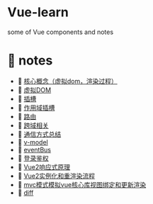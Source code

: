 <!--
 * @Author: luoxi
 * @LastEditTime: 2022-06-30 17:34:50
 * @LastEditors: your name
 * @Description: 
-->
# Vue-learn
some of Vue components and notes

# 📘 notes

- 📖 [核心概念（虚拟dom，渲染过程）](./notes/核心概念.md)  
- 📖 [虚拟DOM](./notes/虚拟DOM.md)  
- 📖 [插槽](./notes/插槽.md)  
- 📖 [作用域插槽](./scoped-slots-demo/README.md)  
- 📖 [路由](./notes/路由.md)  
- 📖 [跨域相关](./notes/跨域相关.md)  
- 📖 [通信方式总结](./notes/通信方式总结.md)  
- 📖 [v-model](./notes/v-model.md)  
- 📖 [eventBus](./notes/eventBus.md)  
- 📖 [登录鉴权](./user-demo/README.md)  
- 📖 [Vue2响应式原理](./notes/vue2响应式原理.md)  
- 📖 [Vue2实例化和重渲染流程](./notes/Vue2实例化和重渲染流程.md)  
- 📖 [mvc模式模拟vue核心库视图绑定和更新渲染](./demos/mvc/mvc.js)  
- 📖 [diff](./notes/Diff.md)  
